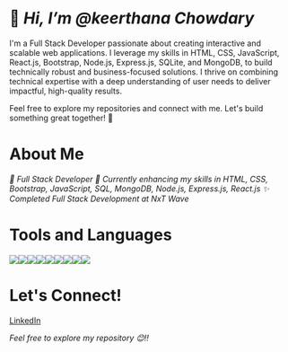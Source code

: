# 👋 _Hi, I’m @keerthana Chowdary_

I'm a Full Stack Developer passionate about creating interactive and scalable web applications. I leverage my skills in HTML, CSS, JavaScript, React.js, Bootstrap, Node.js, Express.js, SQLite, and MongoDB, to build technically robust and business-focused solutions. I thrive on combining technical expertise with a deep understanding of user needs to deliver impactful, high-quality results.

Feel free to explore my repositories and connect with me. Let's build something great together! 🚀

# About Me
_💼 Full Stack Developer_
_🌱 Currently enhancing my skills in HTML, CSS, Bootstrap, JavaScript, SQL, MongoDB, Node.js, Express.js, React.js_
_✨ Completed Full Stack Development at NxT Wave_

# Tools and Languages ###

<img src='https://camo.githubusercontent.com/b2b3fb0dfb6ddd22270c95c61e9a25fd39e2552c157cba9259b6a2177fbe72e9/68747470733a2f2f696d672e736869656c64732e696f2f62616467652f48544d4c2d4646343530303f7374796c653d666c6174266c6f676f3d68746d6c35266c6f676f436f6c6f723d7768697465'/><img src='https://camo.githubusercontent.com/01bb2c5c97d68489bf16714589b699b206514081e17814c36e2246b44985ede3/68747470733a2f2f696d672e736869656c64732e696f2f62616467652f4353532d3135373242363f7374796c653d666c6174266c6f676f3d63737333266c6f676f436f6c6f723d7768697465'/><img src='https://camo.githubusercontent.com/73d4fd0449641b47a8f3bef110b841ff985ac387c62da34a0b52f3b6197887f2/68747470733a2f2f696d672e736869656c64732e696f2f62616467652f4a6176615363726970742d4637444631453f7374796c653d666c6174266c6f676f3d6a617661736372697074266c6f676f436f6c6f723d626c61636b'/><img src='https://camo.githubusercontent.com/e0fdcc3aac4ba33b184081f45699461c1eaf4a646cfab3baaffb6ff09a95c59a/68747470733a2f2f696d672e736869656c64732e696f2f62616467652f426f6f7473747261702d3536334437433f7374796c653d666c6174266c6f676f3d626f6f747374726170266c6f676f436f6c6f723d7768697465'/><img src='https://camo.githubusercontent.com/323e8dd3ce6a046d6bf202eadd224a53de7991bd29ce729a1e2b17c92d0d0817/68747470733a2f2f696d672e736869656c64732e696f2f62616467652f53514c2d3434373941313f7374796c653d666c6174266c6f676f3d706f737467726573716c266c6f676f436f6c6f723d7768697465'/><img src='https://camo.githubusercontent.com/a5df12a481812d5e5e3ebb22eef28cb1342ccfcf97d56049fc460ce640c18312/68747470733a2f2f696d672e736869656c64732e696f2f62616467652f4d6f6e676f44422d3437413234383f7374796c653d666c6174266c6f676f3d6d6f6e676f6462266c6f676f436f6c6f723d7768697465'/><img src='https://camo.githubusercontent.com/51cc9f505e53848ae2b781395f92f375e9933b91f387cc31f22331675e760468/68747470733a2f2f696d672e736869656c64732e696f2f62616467652f4e6f64652e6a732d3333393933333f7374796c653d666c6174266c6f676f3d6e6f64652e6a73266c6f676f436f6c6f723d7768697465'/><img src='https://camo.githubusercontent.com/13e6038ba4d86177c4ed9dba73e7a1a489e04f38849790d10e519a5f6df11435/68747470733a2f2f696d672e736869656c64732e696f2f62616467652f457870726573732e6a732d3030303030303f7374796c653d666c6174266c6f676f3d65787072657373266c6f676f436f6c6f723d7768697465'/><img src='https://camo.githubusercontent.com/9ad7649bd5a63c820f7d66955fb34c0f09e49975393c64b65c2625f454ceb490/68747470733a2f2f696d672e736869656c64732e696f2f62616467652f52656163742e6a732d3631444146423f7374796c653d666c6174266c6f676f3d7265616374266c6f676f436f6c6f723d626c61636b'/>


# Let's Connect!

[LinkedIn](https://www.linkedin.com/in/keerthana-chowdary-bb97a3270/) 

_Feel free to explore my repository 😊!!_



